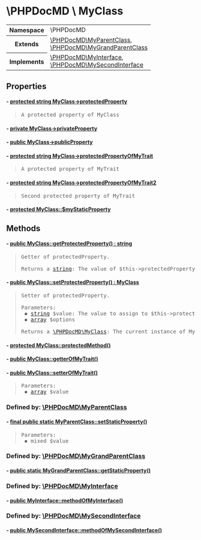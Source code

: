 
# \PHPDocMD \ MyClass


<!-- Mardown tables do not handle tables without column names -->
<table>
    <tbody>
        <tr>
            <th>Namespace</th>
            <td>\PHPDocMD</td>
        </tr>
                                <tr>
                <th>Extends</th>
                <td><a href='PHPDocMD-MyParentClass.md' >\PHPDocMD\MyParentClass</a>,<br><a href='PHPDocMD-MyGrandParentClass.md' >\PHPDocMD\MyGrandParentClass</a></td>
            </tr>
                            <tr>
                <th>Implements</th>
                <td><a href='PHPDocMD-MyInterface.md' >\PHPDocMD\MyInterface</a>,<br><a href='PHPDocMD-MySecondInterface.md' >\PHPDocMD\MySecondInterface</a></td>
            </tr>
            </tbody>
</table>


## Properties
#### - <a href='../../mockups/MyClass.php#L11'>protected string MyClass->protectedProperty</a>
<blockquote><pre>A protected property of MyClass</pre></blockquote>


#### - <a href='../../mockups/MyClass.php#L12'>private  MyClass->privateProperty</a>
#### - <a href='../../mockups/MyClass.php#L13'>public  MyClass->publicProperty</a>
#### - <a href='../../mockups/MyClass.php#L10'>protected string MyClass->protectedPropertyOfMyTrait</a>
<blockquote><pre>A protected property of MyTrait</pre></blockquote>


#### - <a href='../../mockups/MyClass.php#L10'>protected string MyClass->protectedPropertyOfMyTrait2</a>
<blockquote><pre>Second protected property of MyTrait</pre></blockquote>


#### - <a href='../../mockups/MyClass.php#L6'>protected  MyClass::$myStaticProperty</a>

## Methods
#### - <a href='../../mockups/MyClass.php#L20'>public MyClass::getProtectedProperty() : string</a>
<blockquote><pre>Getter of protectedProperty.<br><br>Returns a <a href='https://www.php.net/manual/en/language.types.string.php' target='_blank'>string</a>: The value of $this->protectedProperty</pre></blockquote>


#### - <a href='../../mockups/MyClass.php#L31'>public MyClass::setProtectedProperty() : MyClass</a>
<blockquote><pre>Setter of protectedProperty.<br><br>Parameters:<br> &#x25FE; <a href='https://www.php.net/manual/en/language.types.string.php' target='_blank'>string</a> $value: The value to assign to $this->protectedProperty<br> &#x25FE; <a href='https://www.php.net/manual/en/language.types.array.php' target='_blank'>array</a> $options<br><br>Returns a <a href='PHPDocMD-MyClass.md' >\PHPDocMD\MyClass</a>: The current instance of MyClass</pre></blockquote>


#### - <a href='../../mockups/MyClass.php#L42'>protected MyClass::protectedMethod()</a>
#### - <a href='../../mockups/MyClass.php#L12'>public MyClass::getterOfMyTrait()</a>
#### - <a href='../../mockups/MyClass.php#L17'>public MyClass::setterOfMyTrait()</a>
<blockquote><pre>Parameters:<br> &#x25FE; <a href='https://www.php.net/manual/en/language.types.array.php' target='_blank'>array</a> $value</pre></blockquote>



### Defined by: <a href='PHPDocMD-MyParentClass.md' >\PHPDocMD\MyParentClass</a>
#### - <a href='../../mockups/MyParentClass.php#L6'>final public static MyParentClass::setStaticProperty()</a>
<blockquote><pre>Parameters:<br> &#x25FE; mixed $value</pre></blockquote>



### Defined by: <a href='PHPDocMD-MyGrandParentClass.md' >\PHPDocMD\MyGrandParentClass</a>
#### - <a href='../../mockups/MyGrandParentClass.php#L8'>public static MyGrandParentClass::getStaticProperty()</a>

### Defined by: <a href='PHPDocMD-MyInterface.md' >\PHPDocMD\MyInterface</a>
#### - <a href='../../mockups/MyInterface.php#L6'>public MyInterface::methodOfMyInterface()</a>

### Defined by: <a href='PHPDocMD-MySecondInterface.md' >\PHPDocMD\MySecondInterface</a>
#### - <a href='../../mockups/MySecondInterface.php#L6'>public MySecondInterface::methodOfMySecondInterface()</a>
